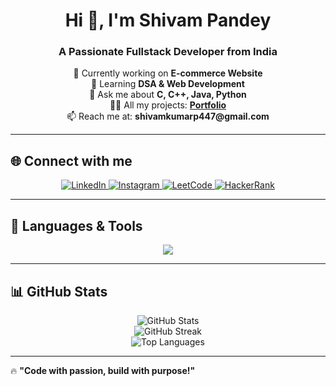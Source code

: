 <h1 align="center">Hi 👋, I'm Shivam Pandey</h1>
<h3 align="center">A Passionate Fullstack Developer from India</h3>

<p align="center">
  🔭 Currently working on <strong>E-commerce Website</strong> <br>
  🌱 Learning <strong>DSA & Web Development</strong> <br>
  💬 Ask me about <strong>C, C++, Java, Python</strong> <br>
  👨‍💻 All my projects: <a href="https://shivamstorm.netlify.app/" target="_blank"><strong>Portfolio</strong></a> <br>
  📫 Reach me at: <strong>shivamkumarp447@gmail.com</strong>
</p>

---

## 🌐 Connect with me  
<p align="center">
  <a href="https://www.linkedin.com/in/pandey--shivam/" target="_blank">
    <img src="https://img.shields.io/badge/LinkedIn-0A66C2?style=for-the-badge&logo=linkedin&logoColor=white" alt="LinkedIn">
  </a>
  <a href="https://www.instagram.com/shivam_storm7/" target="_blank">
    <img src="https://img.shields.io/badge/Instagram-E4405F?style=for-the-badge&logo=instagram&logoColor=white" alt="Instagram">
  </a>
  <a href="https://leetcode.com/u/shivam_2233/" target="_blank">
    <img src="https://img.shields.io/badge/LeetCode-FFA116?style=for-the-badge&logo=leetcode&logoColor=white" alt="LeetCode">
  </a>
  <a href="https://www.hackerrank.com/profile/shivamkumarp447" target="_blank">
    <img src="https://img.shields.io/badge/HackerRank-2EC866?style=for-the-badge&logo=hackerrank&logoColor=white" alt="HackerRank">
  </a>
</p>

---

## 🚀 Languages & Tools  

<p align="center">
  <img src="https://skillicons.dev/icons?i=c,cpp,java,python,html,css,js,php,nodejs,mysql&theme=light" />
</p>

---

## 📊 GitHub Stats  

<p align="center">
  <img src="https://github-readme-stats.vercel.app/api?username=storm309&show_icons=true&theme=tokyonight&hide_border=true" alt="GitHub Stats">
  <br>
  <img src="https://github-readme-streak-stats.herokuapp.com/?user=storm309&theme=tokyonight&hide_border=true" alt="GitHub Streak">
  <br>
  <img src="https://github-readme-stats.vercel.app/api/top-langs/?username=storm309&layout=compact&theme=tokyonight&hide_border=true" alt="Top Languages">
</p>

---

🔥 **"Code with passion, build with purpose!"**  
